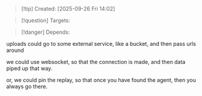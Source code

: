 
>[!tip] Created: [2025-09-26 Fri 14:02]

>[!question] Targets: 

>[!danger] Depends: 

uploads could go to some external service, like a bucket, and then pass urls around

we could use websocket, so that the connection is made, and then data piped up that way.

or, we could pin the replay, so that once you have found the agent, then you always go there.